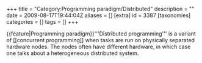 +++
title = "Category:Programming paradigm/Distributed"
description = ""
date = 2009-08-17T19:44:04Z
aliases = []
[extra]
id = 3387
[taxonomies]
categories = []
tags = []
+++

{{feature|Programming paradigm}}'''Distributed programming''' is a variant of [[concurrent programming]] when tasks are run on physically separated hardware nodes. The nodes often have different hardware, in which case one talks about a heterogeneous distributed system.
